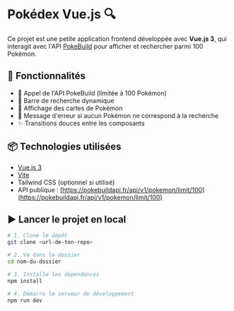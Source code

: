 # Pokédex Vue.js 🔍

Ce projet est une petite application frontend développée avec **Vue.js 3**, qui interagit avec l'API [PokeBuild](https://pokebuildapi.fr/api/v1) pour afficher et rechercher parmi 100 Pokémon.

## 🧩 Fonctionnalités

- 🔁 Appel de l'API PokeBuild (limitée à 100 Pokémon)
- 🔎 Barre de recherche dynamique
- 🎴 Affichage des cartes de Pokémon
- 💬 Message d'erreur si aucun Pokémon ne correspond à la recherche
- ✨ Transitions douces entre les composants

## 📦 Technologies utilisées

- [Vue.js 3](https://vuejs.org/)
- [Vite](https://vitejs.dev/)
- Tailwind CSS (optionnel si utilisé)
- API publique : [https://pokebuildapi.fr/api/v1/pokemon/limit/100](https://pokebuildapi.fr/api/v1/pokemon/limit/100)

## ▶️ Lancer le projet en local

```bash
# 1. Clone le dépôt
git clone <url-de-ton-repo>

# 2. Va dans le dossier
cd nom-du-dossier

# 3. Installe les dépendances
npm install

# 4. Démarre le serveur de développement
npm run dev
